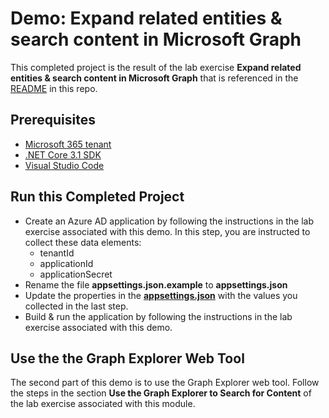 # Demo: Expand related entities & search content in Microsoft Graph

This completed project is the result of the lab exercise **Expand related entities & search content in Microsoft Graph** that is referenced in the [README](../../README.md) in this repo.

## Prerequisites

- [Microsoft 365 tenant](https://developer.microsoft.com/office/dev-program?ocid=MSlearn)
- [.NET Core 3.1 SDK](https://dotnet.microsoft.com/download)
- [Visual Studio Code](https://code.visualstudio.com/)

## Run this Completed Project

- Create an Azure AD application by following the instructions in the lab exercise associated with this demo. In this step, you are instructed to collect these data elements:
  - tenantId
  - applicationId
  - applicationSecret
- Rename the file **appsettings.json.example** to **appsettings.json**
- Update the properties in the **[appsettings.json](./appsettings.json)** with the values you collected in the last step.
- Build & run the application by following the instructions in the lab exercise associated with this demo.

## Use the the Graph Explorer Web Tool

The second part of this demo is to use the Graph Explorer web tool. Follow the steps in the section **Use the Graph Explorer to Search for Content** of the lab exercise associated with this module.
